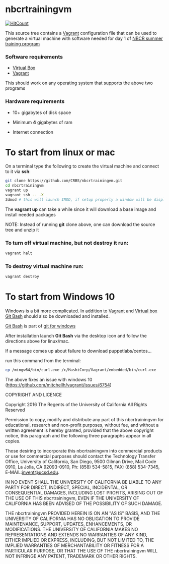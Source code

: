 [vagrant]: https://www.vagrantup.com/
[virtualbox]: https://www.virtualbox.org/
[nbcrtrain]: https://biobigdata.ucsd.edu/discover/courses/nbcr_summer_training_program_-_data_to_structural_models
[gitbash]: https://git-for-windows.github.io/

# nbcrtrainingvm

[![HitCount](http://hits.dwyl.io/crbs/nbcrtrainingvm.svg)](http://hits.dwyl.io/crbs/nbcrtrainingvm)


This source tree contains a [Vagrant][vagrant] configuration file that can be used to generate a virtual machine with software needed for day 1 of [NBCR summer training program][nbcrtrain]

### Software requirements

* [Virtual Box][virtualbox]
* [Vagrant][vagrant]
 
This should work on any operating system that supports the above two programs


### Hardware requirements

* 10+ gigabytes of disk space

* Minimum **4** gigabytes of ram

* Internet connection

# To start from linux or mac

On a terminal type the following to create the virtual machine
and connect to it via **ssh**:

```Bash
git clone https://github.com/CRBS/nbcrtrainingvm.git
cd nbcrtrainingvm
vagrant up
vagrant ssh -- -X
3dmod # this will launch IMOD, if setup properly a window will be displayed
```
The **vagrant up** can take a while since it will download a base image and install needed packages

NOTE: Instead of running **git** clone above, one can download the source tree and unzip it

### To turn off virtual machine, but not destroy it run:

```Bash
vagrant halt
```

### To destroy virtual machine run:

```Bash
vagrant destroy
```


# To start from Windows 10

Windows is a bit more complicated.  In addition to [Vagrant][vagrant] and [Virtual box][virtualbox] [Git Bash][gitbash] should also be downloaded and installed.  

[Git Bash][gitbash] is part of [git for windows][gitbash]

After installation launch **Git Bash** via the desktop icon and
follow the directions above for linux/mac.

If a message comes up about failure to download puppetlabs/centos...

run this command from the terminal:

```Bash
cp /mingw64/bin/curl.exe /c/HashiCorp/Vagrant/embedded/bin/curl.exe
```

The above fixes an issue with windows 10 (https://github.com/mitchellh/vagrant/issues/6754)


COPYRIGHT AND LICENCE

Copyright 2016 The Regents of the University of California All Rights Reserved

Permission to copy, modify and distribute any part of this nbcrtrainingvm for educational, research and non-profit purposes, without fee, and without a written agreement is hereby granted, provided that the above copyright notice, this paragraph and the following three paragraphs appear in all copies.

Those desiring to incorporate this nbcrtrainingvm into commercial products or use for commercial purposes should contact the Technology Transfer Office, University of California, San Diego, 9500 Gilman Drive, Mail Code 0910, La Jolla, CA 92093-0910, Ph: (858) 534-5815, FAX: (858) 534-7345, E-MAIL:invent@ucsd.edu.

IN NO EVENT SHALL THE UNIVERSITY OF CALIFORNIA BE LIABLE TO ANY PARTY FOR DIRECT, INDIRECT, SPECIAL, INCIDENTAL, OR CONSEQUENTIAL DAMAGES, INCLUDING LOST PROFITS, ARISING OUT OF THE USE OF THIS nbcrtrainingvm, EVEN IF THE UNIVERSITY OF CALIFORNIA HAS BEEN ADVISED OF THE POSSIBILITY OF SUCH DAMAGE.

THE nbcrtrainingvm PROVIDED HEREIN IS ON AN "AS IS" BASIS, AND THE UNIVERSITY OF CALIFORNIA HAS NO OBLIGATION TO PROVIDE MAINTENANCE, SUPPORT, UPDATES, ENHANCEMENTS, OR MODIFICATIONS. THE UNIVERSITY OF CALIFORNIA MAKES NO REPRESENTATIONS AND EXTENDS NO WARRANTIES OF ANY KIND, EITHER IMPLIED OR EXPRESS, INCLUDING, BUT NOT LIMITED TO, THE IMPLIED WARRANTIES OF MERCHANTABILITY OR FITNESS FOR A PARTICULAR PURPOSE, OR THAT THE USE OF THE nbcrtrainingvm WILL NOT INFRINGE ANY PATENT, TRADEMARK OR OTHER RIGHTS. 
